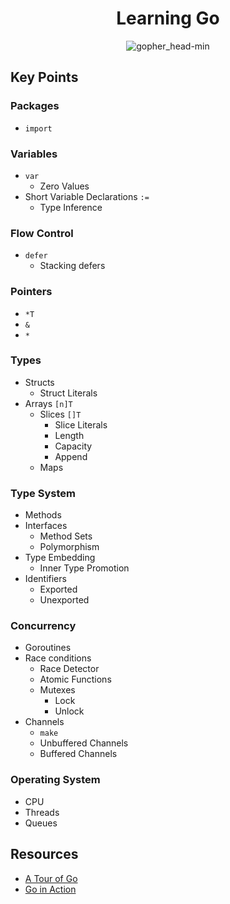 <h1 align="center">Learning Go</h1>

<p align="center"> 
  <img src="https://user-images.githubusercontent.com/11765228/48174695-01aa0100-e344-11e8-8b31-5e6f05b84184.png" alt="gopher_head-min">
</p>

## Key Points

### Packages

- `import`

### Variables

- `var`
  - Zero Values
- Short Variable Declarations `:=`
  - Type Inference

### Flow Control

- `defer`
  - Stacking defers

### Pointers

- `*T`
- `&`
- `*`

### Types

- Structs
  - Struct Literals
- Arrays `[n]T`
  - Slices `[]T`
    - Slice Literals
    - Length
    - Capacity
    - Append
  - Maps

### Type System

- Methods
- Interfaces
  - Method Sets
  - Polymorphism
- Type Embedding
  - Inner Type Promotion
- Identifiers
  - Exported
  - Unexported

### Concurrency

- Goroutines
- Race conditions
  - Race Detector
  - Atomic Functions
  - Mutexes
    - Lock
    - Unlock
- Channels
  - `make`
  - Unbuffered Channels
  - Buffered Channels

### Operating System

- CPU
- Threads
- Queues

## Resources

- [A Tour of Go](https://tour.golang.org/list)
- [Go in Action](https://www.manning.com/books/go-in-action)
